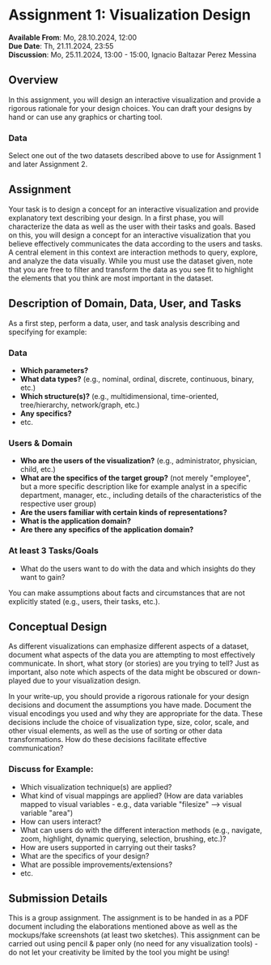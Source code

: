 # Assignment 1: Visualization Design

**Available From**: Mo, 28.10.2024, 12:00  
**Due Date**: Th, 21.11.2024, 23:55  
**Discussion**: Mo, 25.11.2024, 13:00 - 15:00, Ignacio Baltazar Perez Messina

## Overview
In this assignment, you will design an interactive visualization and provide a rigorous rationale for your design choices. You can draft your designs by hand or can use any graphics or charting tool.

### Data
Select one out of the two datasets described above to use for Assignment 1 and later Assignment 2.

## Assignment
Your task is to design a concept for an interactive visualization and provide explanatory text describing your design. In a first phase, you will characterize the data as well as the user with their tasks and goals. Based on this, you will design a concept for an interactive visualization that you believe effectively communicates the data according to the users and tasks. A central element in this context are interaction methods to query, explore, and analyze the data visually. While you must use the dataset given, note that you are free to filter and transform the data as you see fit to highlight the elements that you think are most important in the dataset.

## Description of Domain, Data, User, and Tasks
As a first step, perform a data, user, and task analysis describing and specifying for example:

### Data
- **Which parameters?**
- **What data types?** (e.g., nominal, ordinal, discrete, continuous, binary, etc.)
- **Which structure(s)?** (e.g., multidimensional, time-oriented, tree/hierarchy, network/graph, etc.)
- **Any specifics?**
- etc.

### Users & Domain
- **Who are the users of the visualization?** (e.g., administrator, physician, child, etc.)
- **What are the specifics of the target group?** (not merely "employee", but a more specific description like for example analyst in a specific department, manager, etc., including details of the characteristics of the respective user group)
- **Are the users familiar with certain kinds of representations?**
- **What is the application domain?**
- **Are there any specifics of the application domain?**

### At least 3 Tasks/Goals
- What do the users want to do with the data and which insights do they want to gain?

You can make assumptions about facts and circumstances that are not explicitly stated (e.g., users, their tasks, etc.).

## Conceptual Design
As different visualizations can emphasize different aspects of a dataset, document what aspects of the data you are attempting to most effectively communicate. In short, what story (or stories) are you trying to tell? Just as important, also note which aspects of the data might be obscured or down-played due to your visualization design.

In your write-up, you should provide a rigorous rationale for your design decisions and document the assumptions you have made. Document the visual encodings you used and why they are appropriate for the data. These decisions include the choice of visualization type, size, color, scale, and other visual elements, as well as the use of sorting or other data transformations. How do these decisions facilitate effective communication?

### Discuss for Example:
- Which visualization technique(s) are applied?
- What kind of visual mappings are applied? (How are data variables mapped to visual variables - e.g., data variable "filesize" --> visual variable "area")
- How can users interact?
- What can users do with the different interaction methods (e.g., navigate, zoom, highlight, dynamic querying, selection, brushing, etc.)?
- How are users supported in carrying out their tasks?
- What are the specifics of your design?
- What are possible improvements/extensions?
- etc.

## Submission Details
This is a group assignment. The assignment is to be handed in as a PDF document including the elaborations mentioned above as well as the mockups/fake screenshots (at least two sketches). This assignment can be carried out using pencil & paper only (no need for any visualization tools) - do not let your creativity be limited by the tool you might be using!

